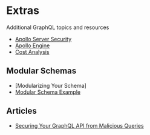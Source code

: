 Extras
====
Additional GraphQL topics and resources

* [Apollo Server Security](https://github.com/MoonHighway/learning-graphql/blob/master/chapter-07/photo-share-api/index.js)
* [Apollo Engine](http://engine.apollographql.com)
* [Cost Analysis](https://github.com/pa-bru/graphql-cost-analysis)

Modular Schemas
---
* [Modularizing Your Schema]
* [Modular Schema Example](https://github.com/swcarlosrj/arcsecond-graphql-api)

Articles
---
* [Securing Your GraphQL API from Malicious Queries](https://blog.apollographql.com/securing-your-graphql-api-from-malicious-queries-16130a324a6b)